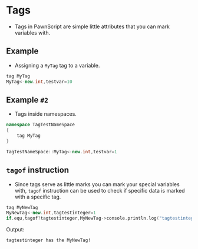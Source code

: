 # Tags

- Tags in PawnScript are simple little attributes that you can mark variables with.

## Example

- Assigning a `MyTag` tag to a variable.

```cpp
tag MyTag
MyTag<-new.int,testvar=10
```

## Example `#2`

- Tags inside namespaces.

```cpp
namespace TagTestNameSpace
{
	tag MyTag
}

TagTestNameSpace::MyTag<-new.int,testvar=1
```

## `tagof` instruction

- Since tags serve as little marks you can mark your special variables with, `tagof` instruction can be used to check if specific data is marked with a specific tag.

```cpp
tag MyNewTag
MyNewTag<-new.int,tagtestinteger=1
if.equ,tagof?tagtestinteger,MyNewTag->console.println.log("tagtestinteger has the MyNewTag!")
```

Output:

```
tagtestinteger has the MyNewTag!
```